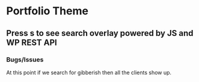# Portfolio Theme

## Press s to see search overlay powered by JS and WP REST API

### Bugs/Issues

At this point if we search for gibberish then all the clients show up.
